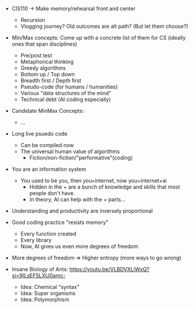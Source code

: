 
* CIS110 -> Make memory/rehearsal front and center
  - Recursion
  - Vlogging journey?  Old outcomes are alt path? (But let them choose?)
* Min/Max concepts: Come up with a concrete list of them for CS (ideally ones that span disciplines)
  - Pre/post test
  - Metaphorical thinking
  - Greedy algorithms
  - Bottom up / Top down
  - Breadth first / Depth first
  - Pseudo-code (for humans / humanities)
  - Various "data structures of the mind" 
  - Technical debt (AI coding especially)

* Candidate MinMax Concepts:
  - ...


* Long live psuedo code
  - Can be compiled now
  - The universal human value of algorithms
    - Fiction/non-fiction/"performative"(coding)


* You are an information system
  - You used to be you, then you+internet, now you+internet+ai
    - Hidden in the + are a bunch of knowledge and skills that most people don't have.
    - In theory, AI can help with the + parts...
* Understanding and productivity are inversely proportional
* Good coding practice "resists memory" 
  - Every function created
  - Every library 
  - Now, AI gives us even more degrees of freedom 

* More degrees of freedom => Higher entropy (more ways to go wrong)

* Insane Biology of Ants: https://youtu.be/VLBDVXLiWxQ?si=9ILsEF5LXIJ0amc-
  - Idea: Chemical "syntax" 
  - Idea: Super organisms
  - Idea: Polymorphism